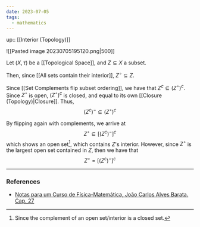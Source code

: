 ```yaml
---
date: 2023-07-05
tags:
  - mathematics
---
```

up:: [[Interior (Topology)]]

![[Pasted image 20230705195120.png|500]]

Let $(X, \tau)$ be a [[Topological Space]], and $Z \subseteq X$ a subset.

Then, since [[All sets contain their interior]], $Z^\circ \subseteq Z$. 

Since [[Set Complements flip subset ordering]], we have that $Z^c \subseteq (Z^\circ)^c$. Since $Z^\circ$ is open, $(Z^\circ)^c$ is closed, and equal to its own [[Closure (Topology)|Closure]]. Thus,
$$
(Z^c)^- \subseteq (Z^\circ)^c
$$

By flipping again with complements, we arrive at
$$
Z^\circ \subseteq \left[(Z^c)^-\right]^c
$$
which shows an open set[^1], which contains $Z$'s interior. However, since $Z^\circ$ is the largest open set contained in $Z$, then we have that
$$
Z^\circ = \left[(Z^c)^-\right]^c
$$

---
### References
- [Notas para um Curso de Física-Matemática, João Carlos Alves Barata. Cap. 27](http://denebola.if.usp.br/~jbarata/Notas_de_aula/arquivos/nc-cap27.pdf)

[^1]: Since the complement of an open set/interior is a closed set.